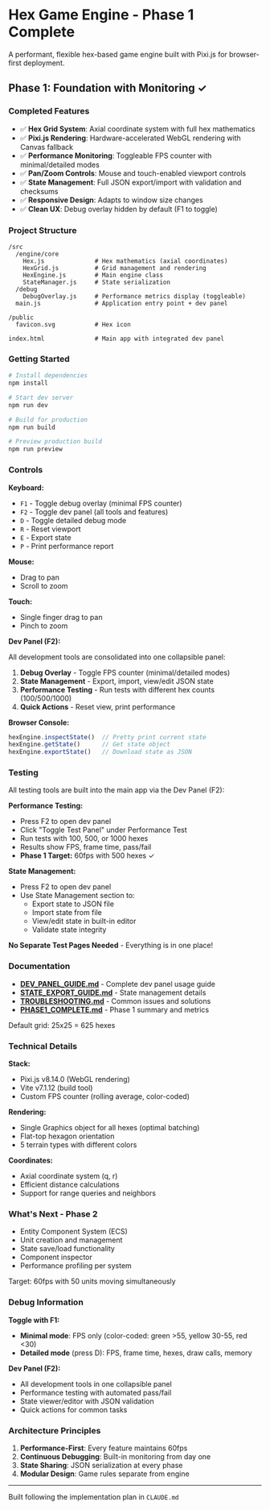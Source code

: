 # Hex Game Engine - Phase 1 Complete

A performant, flexible hex-based game engine built with Pixi.js for browser-first deployment.

## Phase 1: Foundation with Monitoring ✓

### Completed Features

- ✅ **Hex Grid System**: Axial coordinate system with full hex mathematics
- ✅ **Pixi.js Rendering**: Hardware-accelerated WebGL rendering with Canvas fallback
- ✅ **Performance Monitoring**: Toggleable FPS counter with minimal/detailed modes
- ✅ **Pan/Zoom Controls**: Mouse and touch-enabled viewport controls
- ✅ **State Management**: Full JSON export/import with validation and checksums
- ✅ **Responsive Design**: Adapts to window size changes
- ✅ **Clean UX**: Debug overlay hidden by default (F1 to toggle)

### Project Structure

```
/src
  /engine/core
    Hex.js              # Hex mathematics (axial coordinates)
    HexGrid.js          # Grid management and rendering
    HexEngine.js        # Main engine class
    StateManager.js     # State serialization
  /debug
    DebugOverlay.js     # Performance metrics display (toggleable)
  main.js               # Application entry point + dev panel

/public
  favicon.svg           # Hex icon

index.html              # Main app with integrated dev panel
```

### Getting Started

```bash
# Install dependencies
npm install

# Start dev server
npm run dev

# Build for production
npm run build

# Preview production build
npm run preview
```

### Controls

**Keyboard:**
- `F1` - Toggle debug overlay (minimal FPS counter)
- `F2` - Toggle dev panel (all tools and features)
- `D` - Toggle detailed debug mode
- `R` - Reset viewport
- `E` - Export state
- `P` - Print performance report

**Mouse:**
- Drag to pan
- Scroll to zoom

**Touch:**
- Single finger drag to pan
- Pinch to zoom

**Dev Panel (F2):**

All development tools are consolidated into one collapsible panel:

1. **Debug Overlay** - Toggle FPS counter (minimal/detailed modes)
2. **State Management** - Export, import, view/edit JSON state
3. **Performance Testing** - Run tests with different hex counts (100/500/1000)
4. **Quick Actions** - Reset view, print performance

**Browser Console:**
```javascript
hexEngine.inspectState()  // Pretty print current state
hexEngine.getState()      // Get state object
hexEngine.exportState()   // Download state as JSON
```

### Testing

All testing tools are built into the main app via the Dev Panel (F2):

**Performance Testing:**
- Press F2 to open dev panel
- Click "Toggle Test Panel" under Performance Test
- Run tests with 100, 500, or 1000 hexes
- Results show FPS, frame time, pass/fail
- **Phase 1 Target:** 60fps with 500 hexes ✓

**State Management:**
- Press F2 to open dev panel
- Use State Management section to:
  - Export state to JSON file
  - Import state from file
  - View/edit state in built-in editor
  - Validate state integrity

**No Separate Test Pages Needed** - Everything is in one place!

### Documentation

- **[DEV_PANEL_GUIDE.md](DEV_PANEL_GUIDE.md)** - Complete dev panel usage guide
- **[STATE_EXPORT_GUIDE.md](STATE_EXPORT_GUIDE.md)** - State management details
- **[TROUBLESHOOTING.md](TROUBLESHOOTING.md)** - Common issues and solutions
- **[PHASE1_COMPLETE.md](PHASE1_COMPLETE.md)** - Phase 1 summary and metrics

Default grid: 25x25 = 625 hexes

### Technical Details

**Stack:**
- Pixi.js v8.14.0 (WebGL rendering)
- Vite v7.1.12 (build tool)
- Custom FPS counter (rolling average, color-coded)

**Rendering:**
- Single Graphics object for all hexes (optimal batching)
- Flat-top hexagon orientation
- 5 terrain types with different colors

**Coordinates:**
- Axial coordinate system (q, r)
- Efficient distance calculations
- Support for range queries and neighbors

### What's Next - Phase 2

- Entity Component System (ECS)
- Unit creation and management
- State save/load functionality
- Component inspector
- Performance profiling per system

Target: 60fps with 50 units moving simultaneously

### Debug Information

**Toggle with F1:**
- **Minimal mode**: FPS only (color-coded: green >55, yellow 30-55, red <30)
- **Detailed mode** (press D): FPS, frame time, hexes, draw calls, memory

**Dev Panel (F2):**
- All development tools in one collapsible panel
- Performance testing with automated pass/fail
- State viewer/editor with JSON validation
- Quick actions for common tasks

### Architecture Principles

1. **Performance-First**: Every feature maintains 60fps
2. **Continuous Debugging**: Built-in monitoring from day one
3. **State Sharing**: JSON serialization at every phase
4. **Modular Design**: Game rules separate from engine

---

Built following the implementation plan in `CLAUDE.md`
